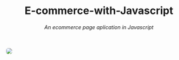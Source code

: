 <h1 align="center">E-commerce-with-Javascript</h1>
<h6 align="center">An ecommerce page aplication in Javascript</h6>
<br />
<img style="border-radius: 5px" src="https://povyouareme.github.io/E-commerce-with-Javascript/img/screenshot-1.png">
